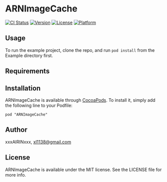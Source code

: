 # ARNImageCache

[![CI Status](http://img.shields.io/travis/xxxAIRINxxx/ARNImageCache.svg?style=flat)](https://travis-ci.org/xxxAIRINxxx/ARNImageCache)
[![Version](https://img.shields.io/cocoapods/v/ARNImageCache.svg?style=flat)](http://cocoadocs.org/docsets/ARNImageCache)
[![License](https://img.shields.io/cocoapods/l/ARNImageCache.svg?style=flat)](http://cocoadocs.org/docsets/ARNImageCache)
[![Platform](https://img.shields.io/cocoapods/p/ARNImageCache.svg?style=flat)](http://cocoadocs.org/docsets/ARNImageCache)

## Usage

To run the example project, clone the repo, and run `pod install` from the Example directory first.

## Requirements

## Installation

ARNImageCache is available through [CocoaPods](http://cocoapods.org). To install
it, simply add the following line to your Podfile:

    pod "ARNImageCache"

## Author

xxxAIRINxxx, xl1138@gmail.com

## License

ARNImageCache is available under the MIT license. See the LICENSE file for more info.

